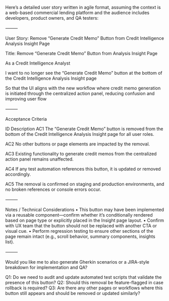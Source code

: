 Here’s a detailed user story written in agile format, assuming the context is a web-based commercial lending platform and the audience includes developers, product owners, and QA testers:

⸻

User Story: Remove “Generate Credit Memo” Button from Credit Intelligence Analysis Insight Page

Title: Remove “Generate Credit Memo” Button from Analysis Insight Page

As a
Credit Intelligence Analyst

I want to
no longer see the “Generate Credit Memo” button at the bottom of the Credit Intelligence Analysis Insight page

So that
the UI aligns with the new workflow where credit memo generation is initiated through the centralized action panel, reducing confusion and improving user flow

⸻

Acceptance Criteria

ID	Description
AC1	The “Generate Credit Memo” button is removed from the bottom of the Credit Intelligence Analysis Insight page for all user roles.

AC2	No other buttons or page elements are impacted by the removal.

AC3	Existing functionality to generate credit memos from the centralized action panel remains unaffected.

AC4	If any test automation references this button, it is updated or removed accordingly.

AC5	The removal is confirmed on staging and production environments, and no broken references or console errors occur.

⸻

Notes / Technical Considerations
	•	This button may have been implemented via a reusable component—confirm whether it’s conditionally rendered based on page type or explicitly placed in the Insight page layout.
	•	Confirm with UX team that the button should not be replaced with another CTA or visual cue.
	•	Perform regression testing to ensure other sections of the page remain intact (e.g., scroll behavior, summary components, insights list).

⸻

Would you like me to also generate Gherkin scenarios or a JIRA-style breakdown for implementation and QA?

Q1: Do we need to audit and update automated test scripts that validate the presence of this button?
Q2: Should this removal be feature-flagged in case rollback is required?
Q3: Are there any other pages or workflows where this button still appears and should be removed or updated similarly?
